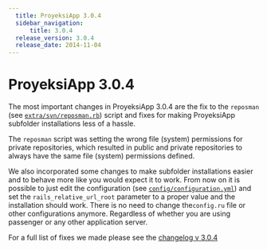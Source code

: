 ```yaml
---
  title: ProyeksiApp 3.0.4
  sidebar_navigation:
      title: 3.0.4
  release_version: 3.0.4
  release_date: 2014-11-04
---
```



# ProyeksiApp 3.0.4

The most important changes in ProyeksiApp 3.0.4 are the fix to the
`reposman` (see
[`extra/svn/reposman.rb`](https://github.com/opf/proyeksiapp/blob/dev/extra/svn/reposman.rb#L103))
script and fixes for making ProyeksiApp subfolder installations less of
a hassle.

The `reposman` script was setting the wrong file (system) permissions
for private repositories, which resulted in public and private
repositories to always have the same file (system) permissions defined.

We also incorporated some changes to make subfolder installations easier
and to behave more like you would expect it to work. From now on it is
possible to just edit the configuration (see
[`config/configuration.yml`](https://github.com/opf/proyeksiapp/blob/dev/config/configuration.yml.example#L122))
and set the `rails_relative_url_root` parameter to a proper value and
the installation should work. There is no need to change the`config.ru`
file or other configurations anymore. Regardless of whether you are
using passenger or any other application server.

For a full list of fixes we made please see the [changelog
v 3.0.4](https://community.proyeksiapp.com/versions/316)


